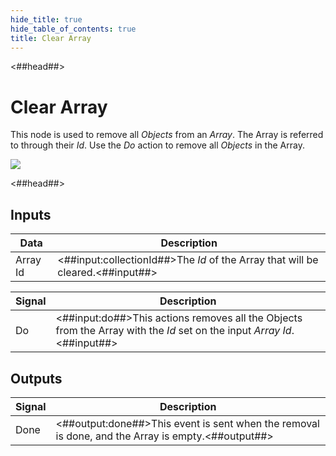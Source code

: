 ```yaml
---
hide_title: true
hide_table_of_contents: true
title: Clear Array
---
```


<##head##>

# Clear Array

This node is used to remove all _Objects_ from an _Array_. The Array is referred to through their _Id_. Use the _Do_ action to remove all _Objects_ in the Array.

<div className="ndl-image-with-background l">

![](/nodes/data/array/clear-array/clear-array.png)

</div>

<##head##>

## Inputs

| Data                                       | Description                                                                    |
| ------------------------------------------ | ------------------------------------------------------------------------------ |
| <span className="ndl-data">Array Id</span> | <##input:collectionId##>The _Id_ of the Array that will be cleared.<##input##> |

| Signal                                 | Description                                                                                                             |
| -------------------------------------- | ----------------------------------------------------------------------------------------------------------------------- |
| <span className="ndl-signal">Do</span> | <##input:do##>This actions removes all the Objects from the Array with the _Id_ set on the input _Array Id_.<##input##> |

## Outputs

| Signal                                   | Description                                                                                       |
| ---------------------------------------- | ------------------------------------------------------------------------------------------------- |
| <span className="ndl-signal">Done</span> | <##output:done##>This event is sent when the removal is done, and the Array is empty.<##output##> |

